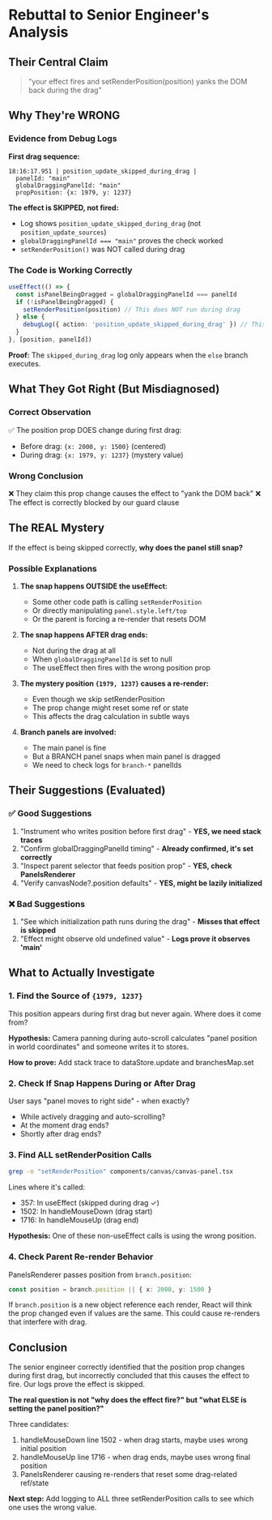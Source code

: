 # Rebuttal to Senior Engineer's Analysis

## Their Central Claim
> "your effect fires and setRenderPosition(position) yanks the DOM back during the drag"

## Why They're WRONG

### Evidence from Debug Logs

**First drag sequence:**
```
18:16:17.951 | position_update_skipped_during_drag |
  panelId: "main"
  globalDraggingPanelId: "main"
  propPosition: {x: 1979, y: 1237}
```

**The effect is SKIPPED, not fired:**
- Log shows `position_update_skipped_during_drag` (not `position_update_sources`)
- `globalDraggingPanelId === "main"` proves the check worked
- `setRenderPosition()` was NOT called during drag

### The Code is Working Correctly

```typescript
useEffect(() => {
  const isPanelBeingDragged = globalDraggingPanelId === panelId
  if (!isPanelBeingDragged) {
    setRenderPosition(position) // This does NOT run during drag
  } else {
    debugLog({ action: 'position_update_skipped_during_drag' }) // This DOES run
  }
}, [position, panelId])
```

**Proof:** The `skipped_during_drag` log only appears when the `else` branch executes.

## What They Got Right (But Misdiagnosed)

### Correct Observation
✅ The position prop DOES change during first drag:
- Before drag: `{x: 2000, y: 1500}` (centered)
- During drag: `{x: 1979, y: 1237}` (mystery value)

### Wrong Conclusion
❌ They claim this prop change causes the effect to "yank the DOM back"
❌ The effect is correctly blocked by our guard clause

## The REAL Mystery

If the effect is being skipped correctly, **why does the panel still snap?**

### Possible Explanations

1. **The snap happens OUTSIDE the useEffect:**
   - Some other code path is calling `setRenderPosition`
   - Or directly manipulating `panel.style.left/top`
   - Or the parent is forcing a re-render that resets DOM

2. **The snap happens AFTER drag ends:**
   - Not during the drag at all
   - When `globalDraggingPanelId` is set to null
   - The useEffect then fires with the wrong position prop

3. **The mystery position `{1979, 1237}` causes a re-render:**
   - Even though we skip setRenderPosition
   - The prop change might reset some ref or state
   - This affects the drag calculation in subtle ways

4. **Branch panels are involved:**
   - The main panel is fine
   - But a BRANCH panel snaps when main panel is dragged
   - We need to check logs for `branch-*` panelIds

## Their Suggestions (Evaluated)

### ✅ Good Suggestions
1. "Instrument who writes position before first drag" - **YES, we need stack traces**
2. "Confirm globalDraggingPanelId timing" - **Already confirmed, it's set correctly**
3. "Inspect parent selector that feeds position prop" - **YES, check PanelsRenderer**
4. "Verify canvasNode?.position defaults" - **YES, might be lazily initialized**

### ❌ Bad Suggestions
1. "See which initialization path runs during the drag" - **Misses that effect is skipped**
2. "Effect might observe old undefined value" - **Logs prove it observes 'main'**

## What to Actually Investigate

### 1. Find the Source of `{1979, 1237}`
This position appears during first drag but never again. Where does it come from?

**Hypothesis:** Camera panning during auto-scroll calculates "panel position in world coordinates" and someone writes it to stores.

**How to prove:** Add stack trace to dataStore.update and branchesMap.set

### 2. Check If Snap Happens During or After Drag
User says "panel moves to right side" - when exactly?
- While actively dragging and auto-scrolling?
- At the moment drag ends?
- Shortly after drag ends?

### 3. Find ALL setRenderPosition Calls
```bash
grep -n "setRenderPosition" components/canvas/canvas-panel.tsx
```

Lines where it's called:
- 357: In useEffect (skipped during drag ✓)
- 1502: In handleMouseDown (drag start)
- 1716: In handleMouseUp (drag end)

**Hypothesis:** One of these non-useEffect calls is using the wrong position.

### 4. Check Parent Re-render Behavior
PanelsRenderer passes position from `branch.position`:
```typescript
const position = branch.position || { x: 2000, y: 1500 }
```

If `branch.position` is a new object reference each render, React will think the prop changed even if values are the same. This could cause re-renders that interfere with drag.

## Conclusion

The senior engineer correctly identified that the position prop changes during first drag, but incorrectly concluded that this causes the effect to fire. Our logs prove the effect is skipped.

**The real question is not "why does the effect fire?" but "what ELSE is setting the panel position?"**

Three candidates:
1. handleMouseDown line 1502 - when drag starts, maybe uses wrong initial position
2. handleMouseUp line 1716 - when drag ends, maybe uses wrong final position
3. PanelsRenderer causing re-renders that reset some drag-related ref/state

**Next step:** Add logging to ALL three setRenderPosition calls to see which one uses the wrong value.
